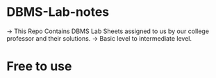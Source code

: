 # DBMS-Lab-notes

-> This Repo Contains DBMS Lab Sheets assigned to us by our college professor and their solutions.
-> Basic level to intermediate level.
# Free to use
